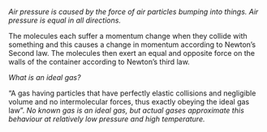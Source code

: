 *Air pressure is caused by the force of air particles bumping into things. Air pressure is equal in all directions.* 

The molecules each suffer a momentum change when they collide with something and this causes a change in momentum according to Newton’s Second law. The molecules then exert an equal and opposite force on the walls of the container according to Newton’s third law.

*What is an ideal gas?*

“A gas having particles that have perfectly elastic collisions and negligible volume and no intermolecular forces, thus exactly obeying the ideal gas law”.
*No known gas is an ideal gas, but actual gases approximate this behaviour at relatively low pressure and high temperature.*